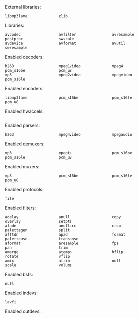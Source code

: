 External libraries:
```
libmp3lame              zlib
```

Libraries:
```
avcodec                 avfilter                avresample              postproc                swscale
avdevice                avformat                avutil                  swresample
```

Enabled decoders:
```
h263                    mpeg1video              mpeg4                   pcm_s16be               pcm_u8
mp3                     mpeg2video              mpegvideo               pcm_s16le
```

Enabled encoders:
```
libmp3lame              pcm_s16be               pcm_s16le               pcm_u8
```

Enabled hwaccels:
```
```

Enabled parsers:
```
h263                    mpeg4video              mpegaudio
```

Enabled demuxers:
```
mp3                     mpegts                  pcm_s16be               pcm_s16le               pcm_u8
```

Enabled muxers:
```
mp3                     pcm_s16be               pcm_s16le               pcm_u8
```

Enabled protocols:
```
file
```

Enabled filters:
```
adelay                  anull                   copy                    overlay                 setpts
afade                   anullsrc                crop                    palettegen              split
afftdn                  apad                    format                  paletteuse              transpose
aformat                 aresample               fps                     pan                     trim
amerge                  atempo                  hflip                   rotate                  vflip
amix                    atrim                   null                    scale                   volume
```

Enabled bsfs:
```
null
```

Enabled indevs:
```
lavfi
```

Enabled outdevs:
```
```